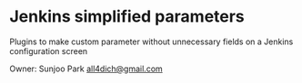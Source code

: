 # Jenkins simplified parameters

Plugins to make custom parameter without unnecessary fields on a Jenkins configuration screen

Owner: Sunjoo Park <all4dich@gmail.com>
